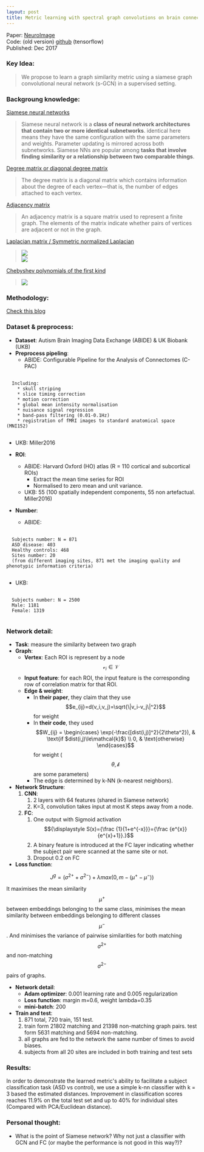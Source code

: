 ```yaml
---
layout: post
title: Metric learning with spectral graph convolutions on brain connectivity networks
---
```


Paper: [NeuroImage](https://www.sciencedirect.com/science/article/pii/S1053811917310765)  
Code: (old version) [github](https://github.com/sk1712/gcn_metric_learning) (tensorflow)  
Published: Dec 2017

### Key Idea:
> We propose to learn a graph similarity metric using a siamese graph convolutional neural network (s-GCN) in a supervised setting.

### Backgroung knowledge:
[Siamese neural networks](https://www.quora.com/What-are-Siamese-neural-networks-what-applications-are-they-good-for-and-why) 
> Siamese neural network is a **class of neural network architectures that contain two or more identical subnetworks**. identical here means they have the same configuration with the same parameters and weights. Parameter updating is mirrored across both subnetworks. Siamese NNs are popular among **tasks that involve finding similarity or a relationship between two comparable things**.

[Degree matrix or diagonal degree matrix](https://en.wikipedia.org/wiki/Degree_matrix)
>  The degree matrix is a diagonal matrix which contains information about the degree of each vertex—that is, the number of edges attached to each vertex.

[Adjacency matrix](https://en.wikipedia.org/wiki/Adjacency_matrix)
>  An adjacency matrix is a square matrix used to represent a finite graph. The elements of the matrix indicate whether pairs of vertices are adjacent or not in the graph.

[Laplacian matrix / Symmetric normalized Laplacian](https://en.wikipedia.org/wiki/Laplacian_matrix#Symmetric_normalized_Laplacian)  
> ![](https://wikimedia.org/api/rest_v1/media/math/render/svg/f9007674eecb50de92fe6aadceee5df23c834b66)  
![](https://wikimedia.org/api/rest_v1/media/math/render/svg/4ab36f74a92195f5be3814f444442270977b1f11)

[Chebyshev polynomials of the first kind](https://en.wikipedia.org/wiki/Chebyshev_polynomials#Definition)
> ![](https://wikimedia.org/api/rest_v1/media/math/render/svg/126bc21a36f58717c757e943d05a04d0091feeb2)

### Methodology:
[Check this blog](https://ht93.github.io/2017/08/13/Graph-Convolution-Basic/)

### Dataset & preprocess:
* **Dataset**: Autism Brain Imaging Data Exchange (ABIDE) & UK Biobank (UKB)
* **Preprocess pipeling**: 
  * ABIDE: Configurable Pipeline for the Analysis of Connectomes (C-PAC)

<pre>
  <code class="markdown">
  Including:
    * skull striping
    * slice timing correction
    * motion correction
    * global mean intensity normalisation 
    * nuisance signal regression 
    * band-pass filtering (0.01-0.1Hz)
    * registration of fMRI images to standard anatomical space (MNI152)
  </code>
</pre>
  
  * UKB: Miller2016

* **ROI**: 
  * ABIDE: Harvard Oxford (HO) atlas (R = 110 cortical and subcortical ROIs)
    * Extract the mean time series for ROI
    * Normalised to zero mean and unit variance. 
  * UKB: 55 (100 spatially independent components, 55 non artefactual. Miller2016)
* **Number**:
  * ABIDE:

<pre>
  <code class="markdown">
  Subjects number: N = 871 
  ASD disease: 403 
  Healthy controls: 468 
  Sites number: 20
  (from different imaging sites, 871 met the imaging quality and phenotypic information criteria)
  </code>
</pre>
  
  * UKB:
<pre>
  <code class="markdown">
  Subjects number: N = 2500
  Male: 1181 
  Female: 1319 
  </code>
</pre>

### Network detail:
* **Task**: measure the similarity between two graph
* **Graph**:
    * **Vertex**: Each ROI is represent by a node $$\mathcal{v}_i\in\mathcal{V}$$
    * **Input feature**: for each ROI, the input feature is the corresponding row of correlation matrix for that ROI.
    * **Edge & weight**: 
        * In **their paper**, they claim that they use $$e_{ij}=d(v_i,v_j)=\sqrt{\|v_i-v_j\|^2}$$ for weight
        * In **their code**, they used $$W_{ij} = \begin{cases} \exp(-\frac{[dist(i,j)]^2}{2\theta^2}), & \text{if $dist(i,j)\le\mathcal{k}$} \\ 0, & \text{otherwise} \end{cases}$$ for weight ($$\theta, \mathcal{k}$$ are some parameters)
        * The edge is determined by k-NN (k-nearest neighbors).
* **Network Structure**:
    1. **CNN**:
        1. 2 layers with 64 features (shared in Siamese network)
        2. K=3, convolution takes input at most K steps away from a node.
    2. **FC**:
        1. One output with Sigmoid activation $${\displaystyle S(x)={\frac {1}{1+e^{-x}}}={\frac {e^{x}}{e^{x}+1}}.}$$
        2. A binary feature is introduced at the FC layer indicating whether the subject pair were scanned at the same site or not.
        3. Dropout 0.2 on FC
* **Loss function**:

$$J^g=(\sigma^{2+}+\sigma^{2-})+\lambda max(0,m-(\mu^+-\mu^-))$$

It maximises the mean similarity $$\mu^+$$ between embeddings belonging to the same class, minimises the mean similarity between embeddings belonging to different classes $$\mu^-$$. And minimises the variance of pairwise similarities for both matching $$\sigma^{2+}$$ and non-matching $$\sigma^{2-}$$ pairs of graphs.  
* **Network detail**:
    * **Adam optimizer**: 0.001 learning rate and 0.005 regularization
    * **Loss function**: margin m=0.6, weight lambda=0.35
    * **mini-batch**: 200
* **Train and test**: 
    1. 871 total, 720 train, 151 test.
    2. train form 21802 matching and 21398 non-matching graph pairs. test form  5631 matching and 5694 non-matching.
    3. all graphs are fed to the network the same number of times to avoid biases.
    4. subjects from all 20 sites are included in both training and test sets

### Results:
In order to demonstrate the learned metric's ability to facilitate a subject classification task (ASD vs control), we use a simple
k-nn classifier with k = 3 based the estimated distances. Improvement in classification scores reaches 11.9% on the total test set and up to 40% for individual sites (Compared with PCA/Euclidean distance).

### Personal thought:
* What is the point of Siamese network? Why not just a classifier with GCN and FC (or maybe the performance is not good in this way?)?
